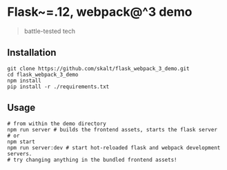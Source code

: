 # Flask~=.12, webpack@^3 demo
> battle-tested tech

## Installation
```{sh}
git clone https://github.com/skalt/flask_webpack_3_demo.git
cd flask_webpack_3_demo
npm install
pip install -r ./requirements.txt
```

## Usage
```{sh}
# from within the demo directory
npm run server # builds the frontend assets, starts the flask server
# or
npm start
npm run server:dev # start hot-reloaded flask and webpack development servers.
# try changing anything in the bundled frontend assets!
```
